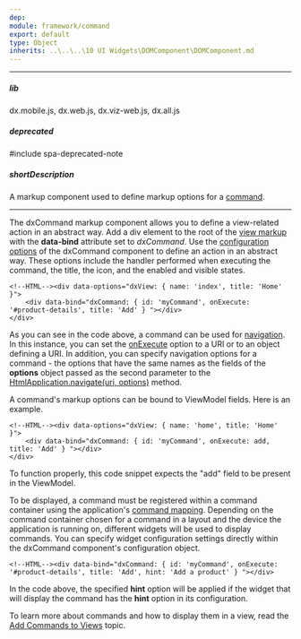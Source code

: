 ```yaml
---
dep: 
module: framework/command
export: default
type: Object
inherits: ..\..\..\10 UI Widgets\DOMComponent\DOMComponent.md
---
```

---
##### lib
dx.mobile.js, dx.web.js, dx.viz-web.js, dx.all.js

##### deprecated
#include spa-deprecated-note

##### shortDescription
A markup component used to define markup options for a [command](/Documentation/17_2/Guide/SPA_Framework/Views_and_Layouts/#Add_Commands_to_Views).

---
The dxCommand markup component allows you to define a view-related action in an abstract way. Add a div element to the root of the [view markup](/api-reference/40%20SPA%20Framework/Markup%20Components/dxView '/Documentation/ApiReference/SPA_Framework/Markup_Components/dxView/') with the **data-bind** attribute set to *dxCommand*. Use the [configuration options](/api-reference/40%20SPA%20Framework/Markup%20Components/dxCommand/1%20Configuration '/Documentation/ApiReference/SPA_Framework/Markup_Components/dxCommand/Configuration/') of the dxCommand component to define an action in an abstract way. These options include the handler performed when executing the command, the title, the icon, and the enabled and visible states.

    <!--HTML--><div data-options="dxView: { name: 'index', title: 'Home' }">
        <div data-bind="dxCommand: { id: 'myCommand', onExecute: '#product-details', title: 'Add' } "></div>
    </div>

As you can see in the code above, a command can be used for [navigation](/Documentation/17_2/Guide/SPA_Framework/Navigation_and_Routing/#Navigate_to_a_View). In this instance, you can set the [onExecute](/api-reference/40%20SPA%20Framework/Markup%20Components/dxCommand/1%20Configuration/onExecute.md '/Documentation/ApiReference/SPA_Framework/Markup_Components/dxCommand/Configuration/#onExecute') option to a URI or to an object defining a URI. In addition, you can specify navigation options for a command - the options that have the same names as the fields of the **options** object passed as the second parameter to the [HtmlApplication.navigate(uri, options)](/api-reference/40%20SPA%20Framework/HtmlApplication/3%20Methods/navigate(uri_options).md '/Documentation/ApiReference/SPA_Framework/HtmlApplication/Methods/#navigateuri_options') method.

A command's markup options can be bound to ViewModel fields. Here is an example.

    <!--HTML--><div data-options="dxView: { name: 'home', title: 'Home' }">
        <div data-bind="dxCommand: { id: 'myCommand', onExecute: add, title: 'Add' } "></div>
    </div>

To function properly, this code snippet expects the "add" field to be present in the ViewModel.

To be displayed, a command must be registered within a command container using the application's [command mapping](/api-reference/40%20SPA%20Framework/HtmlApplication/1%20Configuration/commandMapping.md '/Documentation/ApiReference/SPA_Framework/HtmlApplication/Configuration/#commandMapping'). Depending on the command container chosen for a command in a layout and the device the application is running on, different widgets will be used to display commands. You can specify widget configuration settings directly within the dxCommand component's configuration object.

    <!--HTML--><div data-bind="dxCommand: { id: 'myCommand', onExecute: '#product-details', title: 'Add', hint: 'Add a product' } "></div>

In the code above, the specified **hint** option will be applied if the widget that will display the command has the **hint** option in its configuration.

To learn more about commands and how to display them in a view, read the [Add Commands to Views](/Documentation/17_2/Guide/SPA_Framework/Views_and_Layouts/#Add_Commands_to_Views) topic.